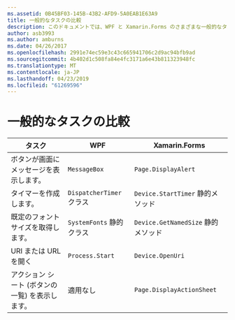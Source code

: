 ```yaml
---
ms.assetid: 0B45BF03-145B-43B2-AFD9-5A0EAB1E63A9
title: 一般的なタスクの比較
description: このドキュメントでは、WPF と Xamarin.Forms のさまざまな一般的なタスクを実行する方法を比較します。 ボタン、タイマー、フォント サイズを URI を開くと、アクション シートを表示するのには次になります。
author: asb3993
ms.author: amburns
ms.date: 04/26/2017
ms.openlocfilehash: 2991e74ec59e3c43c665941706c2d9ac94bfb9ad
ms.sourcegitcommit: 4b402d1c508fa84e4fc3171a6e43b811323948fc
ms.translationtype: MT
ms.contentlocale: ja-JP
ms.lasthandoff: 04/23/2019
ms.locfileid: "61269596"
---
```

# <a name="common-tasks-comparison"></a>一般的なタスクの比較

| タスク | WPF | Xamarin.Forms |
|--- |--- |--- |
|ボタンが画面にメッセージを表示します。|`MessageBox`|`Page.DisplayAlert`|
|タイマーを作成します。|`DispatcherTimer` クラス|`Device.StartTimer` 静的メソッド|
|既定のフォント サイズを取得します。|`SystemFonts` 静的クラス|`Device.GetNamedSize` 静的メソッド|
|URI または URL を開く|`Process.Start`|`Device.OpenUri`|
|アクション シート (ボタンの一覧) を表示します。|適用なし|`Page.DisplayActionSheet`|
